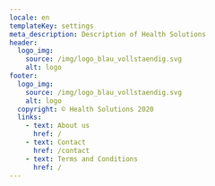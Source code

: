 ```yaml
---
locale: en
templateKey: settings
meta_description: Description of Health Solutions
header:
  logo_img:
    source: /img/logo_blau_vollstaendig.svg
    alt: logo
footer:
  logo_img:
    source: /img/logo_blau_vollstaendig.svg
    alt: logo
  copyright: © Health Solutions 2020
  links:
    - text: About us
      href: /
    - text: Contact
      href: /contact
    - text: Terms and Conditions
      href: /
---
```

